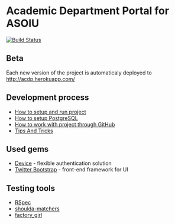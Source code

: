 # Academic Department Portal for ASOIU

[![Build Status](https://travis-ci.org/KPI-ASOIU/AcDP.png?branch=master)](https://travis-ci.org/KPI-ASOIU/AcDP)
## Beta
Each new version of the project is automaticaly deployed to http://acdp.herokuapp.com/

## Development process
- [How to setup and run project](https://github.com/KPI-ASOIU/AcDP/wiki/How-to-setup-and-run-project)
- [How to setup PostgreSQL](https://github.com/KPI-ASOIU/AcDP/wiki/How-to-setup-PostgreSQL)
- [How to work with project through GitHub](https://github.com/KPI-ASOIU/AcDP/wiki/How-to-work-with-project-through-github)
- [Tips And Tricks](https://github.com/KPI-ASOIU/AcDP/wiki/Tips-And-Tricks)

## Used gems
- [Device](http://devise.plataformatec.com.br/) - flexible authentication solution
- [Twitter Bootstrap](http://getbootstrap.com/) - front-end framework for UI

## Testing tools
- [RSpec](http://rubydoc.info/gems/rspec-rails/frames)
- [shoulda-matchers](https://github.com/thoughtbot/shoulda-matchers)
- [factory_girl](https://github.com/thoughtbot/factory_girl/blob/master/GETTING_STARTED.md)

